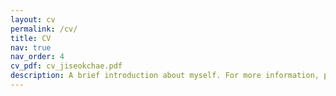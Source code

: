 ```yaml
---
layout: cv
permalink: /cv/
title: CV
nav: true
nav_order: 4
cv_pdf: cv_jiseokchae.pdf
description: A brief introduction about myself. For more information, please check the PDF version of my CV by clicking the PDF icon. 
---
```

